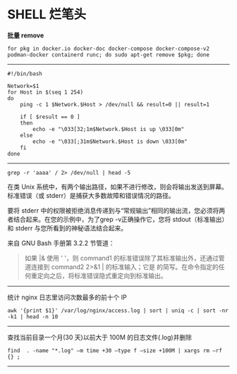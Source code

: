 # SHELL 烂笔头

**批量 remove**

```Shell
for pkg in docker.io docker-doc docker-compose docker-compose-v2 podman-docker containerd runc; do sudo apt-get remove $pkg; done
```

****

```Shell
#!/bin/bash

Network=$1
for Host in $(seq 1 254)
do
    ping -c 1 $Network.$Host > /dev/null && result=0 || result=1

    if [ $result == 0 ]
    then
        echo -e "\033[32;1m$Network.$Host is up \033[0m"
    else
        echo -e "\033[;31m$Network.$Host is down \033[0m"
    fi
done
```

***

```Shell
grep -r 'aaaa' / 2> /dev/null | head -5
```

在类 Unix 系统中，有两个输出路径，如果不进行修改，则会将输出发送到屏幕。标准错误（或 stderr）是捕获大多数故障和错误情况的路径。

要将 stderr 中的权限被拒绝消息传递到与“常规输出”相同的输出流，您必须将两者结合起来。在您的示例中，为了grep -v正确操作它，您将 stdout（标准输出）和 stderr 与您所看到的神秘语法结合起来。

来自 GNU Bash 手册第 3.2.2 节管道：

> 如果 |& 使用 ' '，则 command1 的标准错误除了其标准输出外，还通过管道连接到 command2 2>&1 | 的标准输入；它是 的简写。在命令指定的任何重定向之后，将标准错误隐式重定向到标准输出。

***

统计 nginx 日志里访问次数最多的前十个 IP

```SHELL
awk '{print $1}' /var/log/nginx/access.log | sort | uniq -c | sort -nr -k1 | head -n 10
```

***

查找当前目录一个月(30 天)以前大于 100M 的日志文件(.log)并删除

```SHELL
find  . -name "*.log" –m time +30 –type f –size +100M | xargs rm –rf {} ;
```

***

